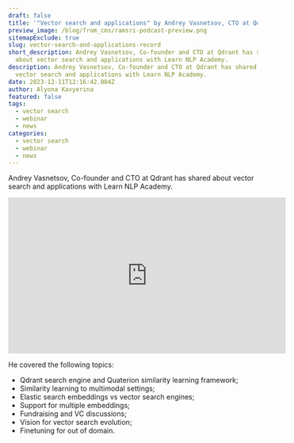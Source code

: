 ```yaml
---
draft: false
title: '"Vector search and applications" by Andrey Vasnetsov, CTO at Qdrant'
preview_image: /blog/from_cms/ramsri-podcast-preview.png
sitemapExclude: true
slug: vector-search-and-applications-record
short_description: Andrey Vasnetsov, Co-founder and CTO at Qdrant has shared
  about vector search and applications with Learn NLP Academy. 
description: Andrey Vasnetsov, Co-founder and CTO at Qdrant has shared about
  vector search and applications with Learn NLP Academy. 
date: 2023-12-11T12:16:42.004Z
author: Alyona Kavyerina
featured: false
tags:
  - vector search
  - webinar
  - news
categories:
  - vector search
  - webinar
  - news
---
```

<!--StartFragment-->

Andrey Vasnetsov, Co-founder and CTO at Qdrant has shared about vector search and applications with Learn NLP Academy. 

<iframe width="560" height="315" src="https://www.youtube.com/embed/MVUkbMYPYTE" title="YouTube video player" frameborder="0" allow="accelerometer; autoplay; clipboard-write; encrypted-media; gyroscope; picture-in-picture" allowfullscreen></iframe>

He covered the following topics:

* Qdrant search engine and Quaterion similarity learning framework;
* Similarity learning to multimodal settings;
* Elastic search embeddings vs vector search engines;
* Support for multiple embeddings;
* Fundraising and VC discussions;
* Vision for vector search evolution;
* Finetuning for out of domain.

<!--EndFragment-->